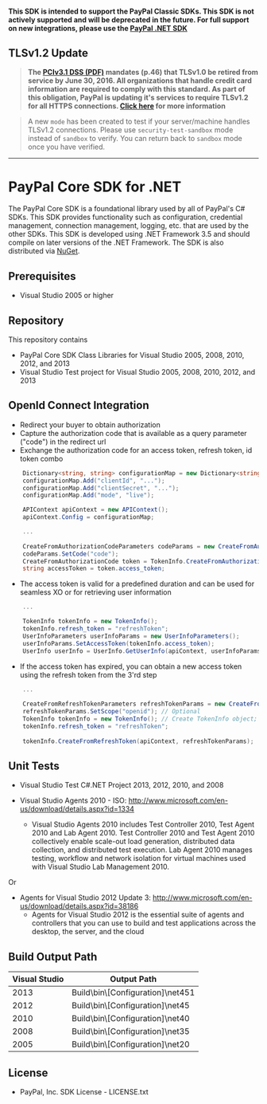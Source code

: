 #### This SDK is intended to support the PayPal Classic SDKs. This SDK is not actively supported and will be deprecated in the future. For full support on new integrations, please use the [PayPal .NET SDK](https://github.com/paypal/PayPal-NET-SDK)

## TLSv1.2 Update
> **The [PCIv3.1 DSS (PDF)](https://www.pcisecuritystandards.org/documents/PCI_DSS_v3-1.pdf) mandates (p.46) that TLSv1.0 be retired from service by June 30, 2016. All organizations that handle credit card information are required to comply with this standard. As part of this obligation, PayPal is updating it's services to require TLSv1.2 for all HTTPS connections. [Click here](https://github.com/paypal/tls-update) for more information**

> A new `mode` has been created to test if your server/machine handles TLSv1.2 connections. Please use `security-test-sandbox` mode instead of `sandbox` to verify. You can return back to `sandbox` mode once you have verified.

---

# PayPal Core SDK for .NET

The PayPal Core SDK is a foundational library used by all of PayPal's C# SDKs. This SDK provides functionality such as configuration, credential management, connection management, logging, etc. that are used by the other SDKs. This SDK is developed using .NET Framework 3.5 and should compile on later versions of the .NET Framework. The SDK is also distributed via [NuGet](http://www.nuget.org/packages/PayPalCoreSDK/).

## Prerequisites

*	Visual Studio 2005 or higher


## Repository

This repository contains

*	PayPal Core SDK Class Libraries for Visual Studio 2005, 2008, 2010, 2012, and 2013
*	Visual Studio Test project for Visual Studio 2005, 2008, 2010, 2012, and 2013


## OpenId Connect Integration

   * Redirect your buyer to obtain authorization
   * Capture the authorization code that is available as a query parameter ("code") in the redirect url
   * Exchange the authorization code for an access token, refresh token, id token combo

```csharp	
    Dictionary<string, string> configurationMap = new Dictionary<string, string>();
    configurationMap.Add("clientId", "...");
    configurationMap.Add("clientSecret", "...");
    configurationMap.Add("mode", "live");

    APIContext apiContext = new APIContext();
    apiContext.Config = configurationMap;

    ...
    
    CreateFromAuthorizationCodeParameters codeParams = new CreateFromAuthorizationCodeParameters();
    codeParams.SetCode("code");
    CreateFromAuthorizationCode token = TokenInfo.CreateFromAuthorizationCode(apiContext, codeParams);
    string accessToken = token.access_token;
```

   * The access token is valid for a predefined duration and can be used for seamless XO or for retrieving user information

```csharp
    ...

    TokenInfo tokenInfo = new TokenInfo();
    tokenInfo.refresh_token = "refreshToken";
    UserInfoParameters userInfoParams = new UserInfoParameters();
    userInfoParams.SetAccessToken(tokenInfo.access_token);
    UserInfo userInfo = UserInfo.GetUserInfo(apiContext, userInfoParams);
```

   * If the access token has expired, you can obtain a new access token using the refresh token from the 3'rd step

```csharp
    ...
    
    CreateFromRefreshTokenParameters refreshTokenParams = new CreateFromRefreshTokenParameters();
    refreshTokenParams.SetScope("openid"); // Optional
    TokenInfo tokenInfo = new TokenInfo(); // Create TokenInfo object; setting the refresh token
    tokenInfo.refresh_token = "refreshToken";
    
    tokenInfo.CreateFromRefreshToken(apiContext, refreshTokenParams);
```

## Unit Tests

*	Visual Studio Test C#.NET Project 2013, 2012, 2010, and 2008

*   Visual Studio Agents 2010 - ISO: http://www.microsoft.com/en-us/download/details.aspx?id=1334
	- Visual Studio Agents 2010 includes Test Controller 2010, Test Agent 2010 and Lab Agent 2010. Test Controller 2010 and Test Agent 2010 collectively enable scale-out load generation, distributed data collection, and distributed test execution. Lab Agent 2010 manages testing, workflow and network isolation for virtual machines used with Visual Studio Lab Management 2010. 

Or

*   Agents for Visual Studio 2012 Update 3: http://www.microsoft.com/en-us/download/details.aspx?id=38186
    - Agents for Visual Studio 2012 is the essential suite of agents and controllers that you can use to build and test applications across the desktop, the server, and the cloud

## Build Output Path

| Visual Studio | Output Path                       |
| ------------- | --------------------------------- |
| 2013          | Build\bin\\[Configuration]\net451 |
| 2012          | Build\bin\\[Configuration]\net45  |
| 2010          | Build\bin\\[Configuration]\net40  |
| 2008          | Build\bin\\[Configuration]\net35  |
| 2005          | Build\bin\\[Configuration]\net20  |

## License

*	PayPal, Inc. SDK License - LICENSE.txt

